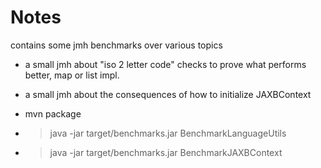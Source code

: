 # Notes
contains some jmh benchmarks over various topics
 - a small jmh about "iso 2 letter code" checks to prove what performs better, map or list impl.
 - a small jmh about the consequences of how to initialize JAXBContext 

- mvn package
- >java -jar target/benchmarks.jar BenchmarkLanguageUtils
- >java -jar target/benchmarks.jar BenchmarkJAXBContext